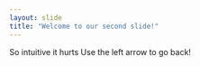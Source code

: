 ```yaml
---
layout: slide
title: "Welcome to our second slide!"
---
```

So intuitive it hurts
Use the left arrow to go back!
